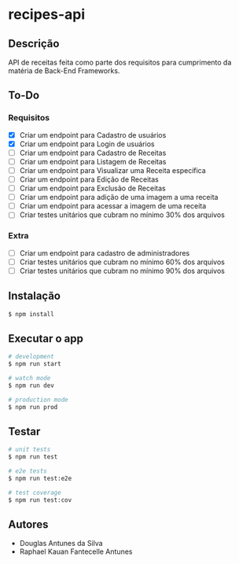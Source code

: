 # recipes-api

## Descrição
API de receitas feita como parte dos requisitos para cumprimento da matéria de Back-End Frameworks.

## To-Do
### Requisitos
- [x] Criar um endpoint para Cadastro de usuários
- [x] Criar um endpoint para Login de usuários
- [ ] Criar um endpoint para Cadastro de Receitas
- [ ] Criar um endpoint para Listagem de Receitas
- [ ] Criar um endpoint para Visualizar uma Receita específica
- [ ] Criar um endpoint para Edição de Receitas
- [ ] Criar um endpoint para Exclusão de Receitas
- [ ] Criar um endpoint para adição de uma imagem a uma receita
- [ ] Criar um endpoint para acessar a imagem de uma receita
- [ ] Criar testes unitários que cubram no mínimo 30% dos arquivos

### Extra
- [ ] Criar um endpoint para cadastro de administradores
- [ ] Criar testes unitários que cubram no mínimo 60% dos arquivos
- [ ] Criar testes unitários que cubram no mínimo 90% dos arquivos

## Instalação

```bash
$ npm install
```

## Executar o app

```bash
# development
$ npm run start

# watch mode
$ npm run dev

# production mode
$ npm run prod
```

## Testar

```bash
# unit tests
$ npm run test

# e2e tests
$ npm run test:e2e

# test coverage
$ npm run test:cov
```
## Autores

- Douglas Antunes da Silva
- Raphael Kauan Fantecelle Antunes